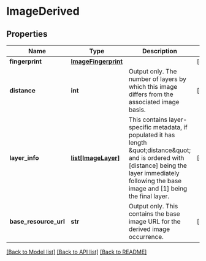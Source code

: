 # ImageDerived

## Properties
Name | Type | Description | Notes
------------ | ------------- | ------------- | -------------
**fingerprint** | [**ImageFingerprint**](ImageFingerprint.md) |  | [optional] 
**distance** | **int** | Output only. The number of layers by which this image differs from the associated image basis. | [optional] 
**layer_info** | [**list[ImageLayer]**](ImageLayer.md) | This contains layer-specific metadata, if populated it has length \&quot;distance\&quot; and is ordered with [distance] being the layer immediately following the base image and [1] being the final layer. | [optional] 
**base_resource_url** | **str** | Output only. This contains the base image URL for the derived image occurrence. | [optional] 

[[Back to Model list]](../README.md#documentation-for-models) [[Back to API list]](../README.md#documentation-for-api-endpoints) [[Back to README]](../README.md)

